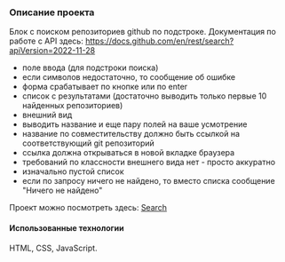 ### Описание проекта

Блок с поиском репозиториев github по подстроке.
Документация по работе с API здесь:
https://docs.github.com/en/rest/search?apiVersion=2022-11-28

- поле ввода (для подстроки поиска)
- если символов недостаточно, то сообщение об ошибке
- форма срабатывает по кнопке или по enter
- список с результатами (достаточно выводить только первые 10 найденных репозиториев)
- внешний вид
- выводить название и еще пару полей на ваше усмотрение
- название по совместительству должно быть ссылкой на соответствующий git репозиторий
- ссылка должна открываться в новой вкладке браузера
- требований по классности внешнего вида нет - просто аккуратно
- изначально пустой список
- если по запросу ничего не найдено, то вместо списка сообщение "Ничего не найдено"

Проект можно посмотреть здесь: [Search](https://extraordinary-narwhal-3d3123.netlify.app/)

#### Использованные технологии

HTML, CSS, JavaScript.

